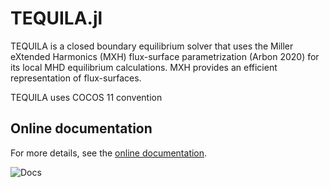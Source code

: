 # TEQUILA.jl

TEQUILA is a closed boundary equilibrium solver that uses the Miller eXtended Harmonics (MXH) flux-surface parametrization (Arbon 2020) for its local MHD equilibrium calculations. MXH provides an efficient representation of flux-surfaces.

TEQUILA uses COCOS 11 convention

## Online documentation
For more details, see the [online documentation](https://projecttorreypines.github.io/TEQUILA.jl/dev).

![Docs](https://github.com/ProjectTorreyPines/TEQUILA.jl/actions/workflows/make_docs.yml/badge.svg)
